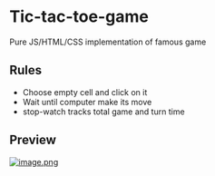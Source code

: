 # Tic-tac-toe-game
Pure JS/HTML/СSS implementation of famous game

## Rules
* Choose empty cell and click on it
* Wait until computer make its move
* stop-watch tracks total game and turn time 

## Preview

[![image.png](https://i.postimg.cc/rF8sQ7WR/image.png)](https://postimg.cc/Th4TP7tT)
